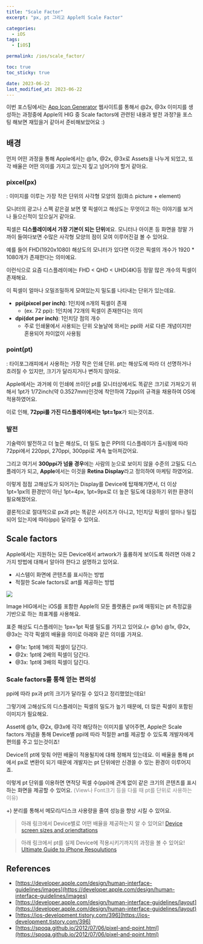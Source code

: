 ```yaml
---
title: "Scale Factor"
excerpt: "px, pt 그리고 Apple의 Scale Factor"

categories:
  - iOS
tags:
  - [iOS]

permalink: /ios/scale_factor/

toc: true
toc_sticky: true

date: 2023-06-22
last_modified_at: 2023-06-22
---
```


이번 포스팅에서는 [App Icon Generator](https://www.appicon.co/#image-sets) 웹사이트를 통해서 @2x, @3x 이미지를 생성하는 과정중에 Apple의 HIG 중 Scale factors에 관련된 내용과 발전 과정?을 포스팅 해보면 재밌을거 같아서 준비해보았어요 :)

## 배경

먼저 어떤 과정을 통해 Apple에서는 @1x, @2x, @3x로 Assets을 나누게 되었고, 또 각 배율은 어떤 의미를 가지고 있는지 짚고 넘어가야 할거 같아요.

### pixcel(px)
: 이미지를 이루는 가장 작은 단위의 사각형 모양의 점(화소 picture + element)

모니터의 광고나 스펙 같은걸 보면 몇 픽셀이고 해상도는 무엇이고 하는 이야기를 보거나 들으신적이 있으실거 같아요.

픽셀은 **디스플레이에서 가장 기본이 되는 단위**예요. 모니터나 아이폰 등 화면을 정말 가까이 들여다보면 수많은 사각형 모양의 점이 모여 이루어진걸 볼 수 있어요.

예를 들어 FHD(1920x1080) 해상도의 모니터가 있다면 이것은 픽셀의 개수가 1920 * 1080개가 존재한다는 의미예요.

이런식으로 요즘 디스플레이에는 FHD < QHD < UHD(4K)등 정말 많은 개수의 픽셀이 존재해요.

이 픽셀이 얼마나 오밀조밀하게 모여있는지 밀도를 나타내는 단위가 있는데요.

- **ppi(pixcel per inch)**: 1인치에 n개의 픽셀이 존재
    - (ex. 72 ppi): 1인치에 72개의 픽셀이 존재한다는 의미
- **dpi(dot per inch)**: 1인치당 점의 개수
    - 주로 인쇄물에서 사용되는 단위
    오늘날에 와서는 ppi와 서로 다른 개념이지만 혼용되어 차이없이 사용됨
    

### point(pt)

: 타이포그래피에서 사용하는 가장 작은 인쇄 단위.
pt는 해상도에 따라 더 선명하거나 흐려질 수 있지만, 크기가 달라지거나 변하지 않아요.

Apple에서는 과거에 이 인쇄에 쓰이던 pt를 모니터상에서도 똑같은 크기로 가져오기 위해서
1pt가 1/72inch(약 0.3527mm)인것에 착안하여 72ppi의 규격을 채용하여 OS에 적용하였어요.

이로 인해, **72ppi를 가진 디스플레이에서는 1pt=1px**가 되는것이죠.


### 발전

기술력이 발전하고 더 높은 해상도, 더 밀도 높은 PPI의 디스플레이가 출시됨에 따라 72ppi에서 220ppi, 270ppi, 300ppi로 계속 높아져갔어요.

그리고 여기서 **300ppi가 넘을 경우**에는 사람의 눈으로 보이지 않을 수준의 고밀도 디스플레이가 되고, **Apple**에서는 이것을 **Retina Display**라고 정의하여 마케팅 하였어요.

이렇게 점점 고해상도가 되어가는 Display를 Device에 탑재해가면서, 더 이상 1pt=1px의 환경만이 아닌 1pt=4px, 1pt=9px로 더 높은 밀도에 대응하기 위한 환경이 필요해졌어요.

결론적으로 절대적으로 px과 pt는 똑같은 사이즈가 아니고,
1인치당 픽셀이 얼마나 밀집되어 있는지에 따라(ppi) 달라질 수 있어요.

## Scale factors

Apple에서는 지원하는 모든 Device에서 artwork가 훌륭하게 보이도록 하려면 아래 2가지 방법에 대해서 알아야 한다고 설명하고 있어요.

- 시스템이 화면에 콘텐츠를 표시하는 방법
- 적절한 Scale factors로 art를 제공하는 방법

![](https://velog.velcdn.com/images/textobey/post/4055fe29-a32c-48ef-aa92-16d84d37ba33/image.png)

Image HIG에서는 iOS를 포함한 Apple의 모둔 플랫폼은 px에 매핑되는 pt 측정값을 기반으로 하는 좌표계를 사용해요.

표준 해상도 디스플레이는 1px=1pt 픽셀 밀도를 가지고 있어요.(= @1x)
@1x, @2x, @3x는 각각 픽셀의 배율을 의미로 아래와 같은 의미를 가져요.
 - @1x: 1pt에 1배의 픽셀이 담긴다.
 - @2x: 1pt에 2배의 픽셀이 담긴다.
 - @3x: 1pt에 3배의 픽셀이 담긴다.

### Scale factors를 통해 얻는 편의성

ppi에 따라 px과 pt의 크기가 달라질 수 있다고 정리했었는데요!

그렇기에 고해상도의 디스플레이는 픽셀의 밀도가 높기 때문에, 더 많은 픽셀이 포함된 이미지가 필요해요.

Asset에 @1x, @2x, @3x에 각각 해당하는 이미지를 넣어주면, Apple은 Scale factors 개념을 통해 Device별 ppi에 따라 적절한 art를 제공할 수 있도록 개발자에게 편의를 주고 있는것이죠!

Device의 pt에 맞춰 어떤 배율이 적용될지에 대해 정해져 있는데요.
이 배율을 통해 pt에서 px로 변환이 되기 때문에 개발자는 pt 단위에만 신경쓸 수 있는 환경이 이루어지죠.

이렇게 pt 단위를 이용하면 면적당 픽셀 수(ppi)에 관계 없이 같은 크기의 콘텐츠를 표시하는 화면을 제공할 수 있어요. <span style="color: #808080">(View나 Font크기 등을 다룰 때 pt를 단위로 사용하는 이유)</span>

+) 분리를 통해서 메모리/디스크 사용량을 줄여 성능을 향상 시킬 수 있어요.


> 아래 링크에서 Device별로 어떤 배율을 제공하는지 알 수 있어요!
[Device screen sizes and oriendtations](https://developer.apple.com/design/human-interface-guidelines/layout#Device-screen-sizes-and-orientations)

> 아래 링크에서 pt를 실제 Device에 적용시키기까지의 과정을 볼 수 있어요!
[Ultimate Guide to iPhone Resoulutions](https://www.paintcodeapp.com/news/ultimate-guide-to-iphone-resolutions)


## References

- [https://developer.apple.com/design/human-interface-guidelines/images](https://developer.apple.com/design/human-interface-guidelines/images)
- [https://developer.apple.com/design/human-interface-guidelines/layout](https://developer.apple.com/design/human-interface-guidelines/layout)
- [https://ios-development.tistory.com/396](https://ios-development.tistory.com/396)
- [https://spoqa.github.io/2012/07/06/pixel-and-point.html](https://spoqa.github.io/2012/07/06/pixel-and-point.html)
